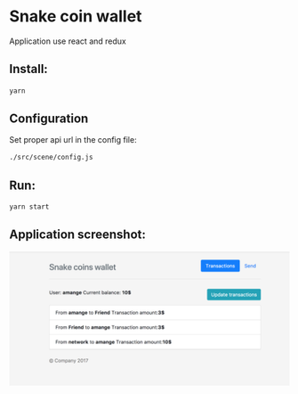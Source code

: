 # Snake coin wallet

Application use react and redux

## Install:
```bash
yarn
```

## Configuration
Set proper api url in the config file:
```bash
./src/scene/config.js
```
## Run:
```bash
yarn start
```

## Application screenshot:
![Swagger api doc](https://github.com/amangion/snake-coin-wallet/blob/develop/img/dashboard.png?raw=true)